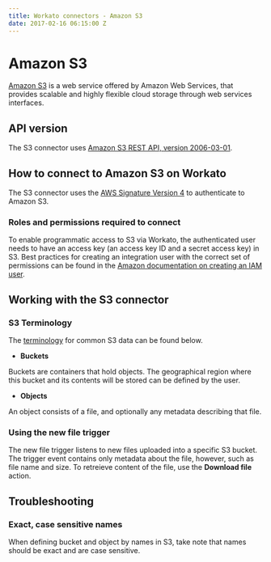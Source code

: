 ```yaml
---
title: Workato connectors - Amazon S3
date: 2017-02-16 06:15:00 Z
---
```


# Amazon S3
[Amazon S3](https://aws.amazon.com/s3/) is a web service offered by Amazon Web Services, that provides scalable and highly flexible cloud storage through web services interfaces.

## API version
The S3 connector uses [Amazon S3 REST API, version 2006-03-01](http://docs.aws.amazon.com/AmazonS3/latest/API/Welcome.html).

## How to connect to Amazon S3 on Workato
The S3 connector uses the [AWS Signature Version 4](http://docs.aws.amazon.com/AmazonS3/latest/API/sig-v4-authenticating-requests.html) to authenticate to Amazon S3.

### Roles and permissions required to connect
To enable programmatic access to S3 via Workato, the authenticated user needs to have an access key (an access key ID and a secret access key) in S3. Best practices for creating an integration user with the correct set of permissions can be found in the [Amazon documentation on creating an IAM user](http://docs.aws.amazon.com/IAM/latest/UserGuide/id_users_create.html).

## Working with the S3 connector

### S3 Terminology
The [terminology](http://docs.aws.amazon.com/AmazonS3/latest/gsg/AmazonS3Basics.html) for common S3 data can be found below.

- **Buckets**

Buckets are containers that hold objects. The geographical region where this bucket and its contents will be stored can be defined by the user.

- **Objects**

An object consists of a file, and optionally any metadata describing that file.

### Using the new file trigger
The new file trigger listens to new files uploaded into a specific S3 bucket. The trigger event contains only metadata about the file, however, such as file name and size. To retreieve content of the file, use the **Download file** action.

## Troubleshooting

### Exact, case sensitive names
When defining bucket and object by names in S3, take note that names should be exact and are case sensitive.
